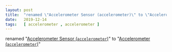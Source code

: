```yaml
---
layout: post
title:  "renamed \"Accelerometer Sensor (accelerometer)\" to \"Accelerometer (accelerometer)\""
date:   2019-12-14
tags:   [ accelerometer , accelerometer ]
---
```


renamed "[Accelerometer Sensor (`accelerometer`)](/spec/accelerometer)" to "[Accelerometer (`accelerometer`)](/spec/accelerometer)"

